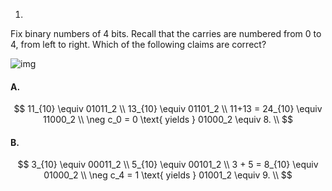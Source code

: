 1.

Fix binary numbers of 4 bits. Recall that the carries are numbered from 0 to 4, from left to right. Which of the following claims are correct?

![img](https://d3c33hcgiwev3.cloudfront.net/imageAssetProxy.v1/_PCUtWAtEeiKNQ6MFIim6g_39ae50ccbd63db06a752272775aeda03_arithm.jpg?expiry=1601683200000&hmac=veY-OWh_zBKh6rFLE5AH1xREJ2bWqIllV7an1_VeMtc)



#### A.

$$
11_{10} \equiv  01011_2 \\
13_{10} \equiv 	01101_2 \\
11+13 = 24_{10} \equiv 11000_2 \\
\neg c_0 = 0 \text{ yields } 01000_2 \equiv 8. \\
$$



#### B.

$$
3_{10} \equiv 00011_2 \\
5_{10} \equiv 00101_2 \\
3 + 5 = 8_{10} \equiv 01000_2 \\
\neg c_4 = 1 \text{ yields } 01001_2 \equiv 9. \\
$$

